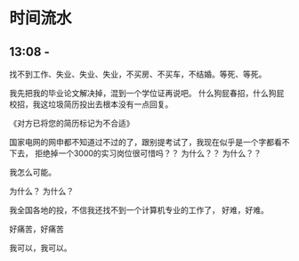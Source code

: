 # 时间流水
## 13:08 - 

找不到工作、失业、失业、失业，不买房、不买车，不结婚。等死、等死。

我先把我的毕业论文解决掉，混到一个学位证再说吧。
什么狗屁春招，什么狗屁校招，我这垃圾简历投出去根本没有一点回复。

《对方已将您的简历标记为不合适》

国家电网的网申都不知道过不过的了，跟别提考试了，我现在似乎是一个字都看不下去，
拒绝掉一个3000的实习岗位很可惜吗？？
为什么？？
为什么？？

我怎么可能。

为什么？
为什么？

我全国各地的投，不信我还找不到一个计算机专业的工作了，
好难，好难。

好痛苦，好痛苦

我可以，我可以。